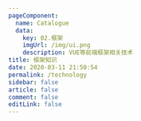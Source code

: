 ```yaml
---
pageComponent: 
  name: Catalogue
  data: 
    key: 02.框架
    imgUrl: /img/ui.png
    description: VUE等前端框架相关技术
title: 框架知识
date: 2020-03-11 21:50:54
permalink: /technology
sidebar: false
article: false
comment: false
editLink: false
---
```

